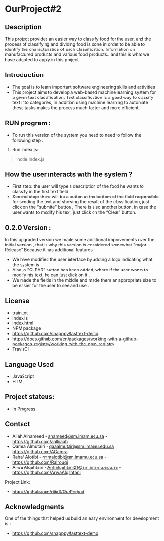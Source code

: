 # OurProject#2


## Description 
This project provides an easier way to classify food for the user, and the process of classifying and dividing food is done in order to be able to identify the characteristics of each classification. Information on manufactured products and various food products.. and this is what we have adopted to apply in this project


## Introduction   
* The goal is to learn important software engineering skills and activities
* This project aims to develop a web-based machine learning system for a given text classification.
Text classification is a good way to classify text into categories, in addition using machine learning to automate these tasks makes the process much faster and more efficient.


## RUN program :
* To run this version of the system you need to need to follow the following step :
1. Run index.js:
> node index.js


## How the user interacts with the system ?
* First step: the user will type a description of the food he wants to classify in the first text field .
* Second step: there will be a button at the bottom of the field responsible for sending the text and showing the result of the classification, just click on the "submite" button
, There is also another button, in case the user wants to modify his text, just click on the “Clear” button.


## 0.2.0 Version :
In this upgraded version we made some additional improvements over the initial version , that is why this version is considered somewhat "major Release" Because it has additional features :
* We have modified the user interface by adding a logo indicating what the system is .
* Also, a "CLEAR" button has been added, where if the user wants to modify his text, he can just click on it .
* We made the fields in the middle and made them an appropriate size to be easier for the user to see and use .






## License
* train.txt
* index.js
* index.html
* NPM package 
* https://github.com/snapppy/fasttext-demo
* https://docs.github.com/en/packages/working-with-a-github-packages-registry/working-with-the-npm-registry
* TravisCI

## Language Used
* JavaScript
* HTML

## Project stateus:
* In Progress

## Contact 
* Aliah Alhameed - ahameed@sm.imam.edu.sa - https://github.com/aalliiaah
* Qamra Almutairi - qaaalmutairi@sm.imamu.edu.sa  https://github.com/AGamra
* Rahaf Alotibi - rmmalotibi@sm.imamu.edu.sa - https://github.com/Ralrouqi
* Arwa Alqahtani - Anhalqahtani21@sm.imamu.edu.sa - https://github.com/ArwaAlqahtani

Project Link:
* https://github.com/riiix3/OurProject

## Acknowledgments
One of the things that helped us build an easy environment for development is :
* https://github.com/snapppy/fasttext-demo

